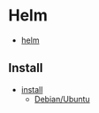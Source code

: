 # Helm

- [helm](https://helm.sh/)

## Install

- [install](https://helm.sh/docs/intro/install)
  - [Debian/Ubuntu](https://helm.sh/docs/intro/install/#from-apt-debianubuntu)

